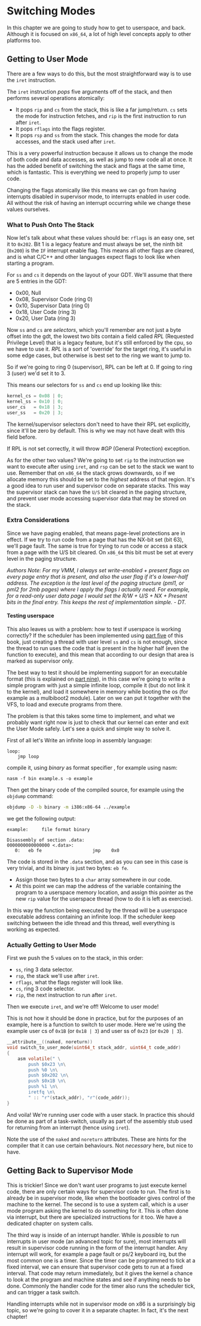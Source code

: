 # Switching Modes

In this chapter we are going to study how to get to userspace, and back. Although it is focused on `x86_64`, a lot of high level concepts apply to other platforms too.

## Getting to User Mode

There are a few ways to do this, but the most straightforward way is to use the `iret` instruction.

The `iret` instruction _pops_ five arguments off of the stack, and then performs several operations atomically:

- It pops `rip` and `cs` from the stack, this is like a far jump/return. `cs` sets the mode for instruction fetches, and `rip` is the first instruction to run after `iret`.
- It pops `rflags` into the flags register.
- It pops `rsp` and `ss` from the stack. This changes the mode for data accesses, and the stack used after `iret`.

This is a very powerful instruction because it allows us to change the mode of both code and data accesses, as well as jump to new code all at once. It has the added benefit of switching the stack and flags at the same time, which is fantastic. This is everything we need to properly jump to user code.

Changing the flags atomically like this means we can go from having interrupts disabled in supervisor mode, to interrupts enabled in user code. All without the risk of having an interrupt occurring while we change these values ourselves.

### What to Push Onto The Stack

Now let's talk about what these values should be: `rflags` is an easy one, set it to `0x202`. Bit 1 is a legacy feature and must always be set, the ninth bit (`0x200`) is the `IF` interrupt enable flag. This means all other flags are cleared, and is what C/C++ and other languages expect flags to look like when starting a program.

For `ss` and `cs` it depends on the layout of your GDT. We'll assume that there are 5 entries in the GDT:

- 0x00, Null
- 0x08, Supervisor Code (ring 0)
- 0x10, Supervisor Data (ring 0)
- 0x18, User Code (ring 3)
- 0x20, User Data (ring 3)

Now `ss` and `cs` are *selectors*, which you'll remember are not just a byte offset into the gdt, the lowest two bits contain a field called _RPL_ (Requested Privilege Level) that is a legacy feature, but it's still enforced by the cpu, so we have to use it. _RPL_  is a sort of 'override' for the target ring, it's useful in some edge cases, but otherwise is best set to the ring we want to jump to.

So if we're going to ring 0 (supervisor), RPL can be left at 0. If going to ring 3 (user) we'd set it to 3.

This means our selectors for `ss` and `cs` end up looking like this:

```c
kernel_cs = 0x08 | 0;
kernel_ss = 0x10 | 0;
user_cs   = 0x18 | 3;
user_ss   = 0x20 | 3;
```

The kernel/supervisor selectors don't need to have their RPL set explicitly, since it'll be zero by default. This is why we may not have dealt with this field before.

If RPL is not set correctly, it will throw _#GP_ (General Protection) exception.

As for the other two values? We're going to set `rip` to the instruction we want to execute after using `iret`, and `rsp` can be set to the stack we want to use. Remember that on `x86_64` the stack grows downwards, so if we allocate memory this should be set to the *highest* address of that region. It's a good idea to run user and supervisor code on separate stacks. This way the supervisor stack can have the `U/S` bit cleared in the paging structure, and prevent user mode accessing supervisor data that may be stored on the stack.

### Extra Considerations

Since we have paging enabled, that means page-level protections are in effect. If we try to run code from a page that has the NX-bit set (bit 63), we'll page fault. The same is true for trying to run code or access a stack from a page with the U/S bit cleared. On `x86_64` this bit must be set at every level in the paging structure.

*Authors Note: For my VMM, I always set write-enabled + present flags on every page entry that is present, and also the user flag if it's a lower-half address. The exception is the last level of the paging structure (pml1, or pml2 for 2mb pages) where I apply the flags I actually need. For example, for a read-only user data page I would set the R/W + U/S + NX + Present bits in the final entry. This keeps the rest of implementation simple. - DT.*

#### Testing userspace

This also leaves us with a problem: how to test if userspace is working correctly? If the scheduler has been implemented using [part five](../05_Scheduling/01_Overview.md) of this book, just creating a thread with user level `ss` and `cs` is not enough, since the thread to run uses the code that is present in the higher half (even the function to execute), and this mean that according to our design that area is marked as supervisor only.

The best way to test it should be implementing support for an executable format (this is explained on [part nine](../09_Loading_Elf/01_Elf_Theory.md)), in this case we're going to write a simple program with just a simple infinite loop, compile it (but do not link it to the kernel), and load it somewhere in memory while booting the os (for example as a mulbiboot2 module). Later on we can put it together with the VFS, to load and execute programs from there.

The problem is that this takes some time to implement, and what we probably want right now is just to check that our kernel can enter and exit the User Mode safely. Let's see a quick and simple way to solve it.

First of all let's Write an infinite loop in assembly language:

```x86asm
loop:
    jmp loop
```

compile it, using _binary_ as format specifier , for example using nasm:

```x86asm
nasm -f bin example.s -o example
```

Then get the binary code of the compiled source, for example using the `objdump` command:

```sh
objdump -D -b binary -m i386:x86-64 ../example
```

we get the following output:

```
example:     file format binary

Disassembly of section .data:
0000000000000000 <.data>:
   0:   eb fe                   jmp    0x0
```

The code is stored in the `.data` section, and as you can see in this case is very trivial, and its binary is just two bytes: `eb fe`.

* Assign those two bytes to a `char` array somewhere in our code.
* At this point we can map the address of the variable containing the program to a userspace memory location, and assign this pointer as the new `rip` value for the userspace thread (how to do it is left as exercise).

In this way the function being executed by the thread will be a userspace executable address containing an infinite loop. If the scheduler keep switching between the idle thread and this thread, well everything is working as expected.

### Actually Getting to User Mode

First we push the 5 values on to the stack, in this order:

- `ss`, ring 3 data selector.
- `rsp`, the stack we'll use after `iret`.
- `rflags`, what the flags register will look like.
- `cs`, ring 3 code selector.
- `rip`, the next instruction to run after `iret`.

Then we execute `iret`, and we're off! Welcome to user mode!

This is not how it should be done in practice, but for the purposes of an example, here is a function to switch to user mode. Here we're using the example user cs of `0x1B` (or `0x18 | 3`) and user ss of `0x23` (or `0x20 | 3`).

```c
__attribute__((naked, noreturn))
void switch_to_user_mode(uint64_t stack_addr, uint64_t code_addr)
{
    asm volatile(" \
        push $0x23 \n\
        push %0 \n\
        push $0x202 \n\
        push $0x1B \n\
        push %1 \n\
        iretfq \n\
        " :: "r"(stack_addr), "r"(code_addr));
}
```

And voila! We're running user code with a user stack.
In practice this should be done as part of a task-switch, usually as part of the assembly stub used for returning from an interrupt (hence using `iret`).

Note the use of the `naked` and `noreturn` attributes. These are hints for the compiler that it can use certain behaviours. Not *necessary* here, but nice to have.

## Getting Back to Supervisor Mode

This is trickier! Since we don't want user programs to just execute kernel code, there are only certain ways for supervisor code to run. The first is to already be in supervisor mode, like when the bootloader gives control of the machine to the kernel. The second is to use a system call, which is a user mode program asking the kernel to do something for it. This is often done via interrupt, but there are specialized instructions for it too. We have a dedicated chapter on system calls.

The third way is inside of an interrupt handler. While is _possible_ to run interrupts in user mode (an advanced topic for sure), most interrupts will result in supervisor code running in the form of the interrupt handler. Any interrupt will work, for example a page fault or ps/2 keyboard irq, but the most common one is a timer. Since the timer can be programmed to tick at a fixed interval, we can ensure that supervisor code gets to run at a fixed interval. That code may return immediately, but it gives the kernel a chance to look at the program and machine states and see if anything needs to be done. Commonly the handler code for the timer also runs the scheduler tick, and can trigger a task switch.

Handling interrupts while not in supervisor mode on x86 is a surprisingly big topic, so we're going to cover it in a separate chapter. In fact, it's the next chapter!
